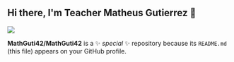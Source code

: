 ## Hi there, I'm Teacher Matheus Gutierrez 🖖

![](https://conteudo.imguol.com.br/c/entretenimento/80/2017/05/25/o-guia-do-mochileiro-das-galaxias---filme-1495693052943_v2_4x3.jpg)

**MathGuti42/MathGuti42** is a ✨ _special_ ✨ repository because its `README.md` (this file) appears on your GitHub profile.


